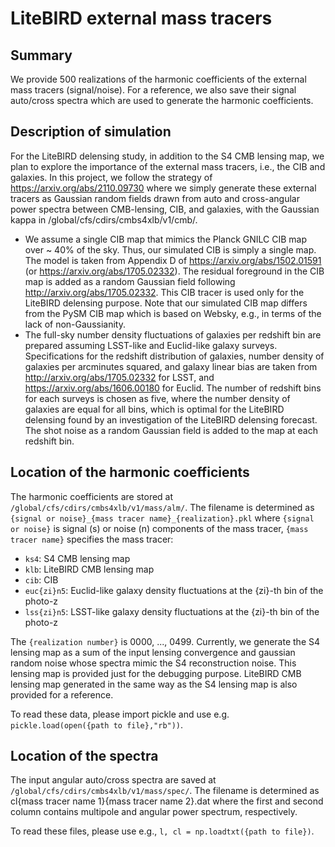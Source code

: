 LiteBIRD external mass tracers
=======================================

## Summary
We provide 500 realizations of the harmonic coefficients of the external mass tracers (signal/noise). 
For a reference, we also save their signal auto/cross spectra which are used to generate the harmonic coefficients. 

## Description of simulation
For the LiteBIRD delensing study, in addition to the S4 CMB lensing map, we plan to explore the importance of the external mass tracers, i.e., 
the CIB and galaxies. In this project, we follow the strategy of https://arxiv.org/abs/2110.09730 where we simply generate these external tracers 
as Gaussian random fields drawn from auto and cross-angular power spectra between CMB-lensing, CIB, and galaxies, 
with the Gaussian kappa in /global/cfs/cdirs/cmbs4xlb/v1/cmb/. 

 * We assume a single CIB map that mimics the Planck GNILC CIB map over ~ 40% of the sky.
   Thus, our simulated CIB is simply a single map. The model is taken from Appendix D of https://arxiv.org/abs/1502.01591 (or https://arxiv.org/abs/1705.02332).
   The residual foreground in the CIB map is added as a random Gaussian field following http://arxiv.org/abs/1705.02332.
   This CIB tracer is used only for the LiteBIRD delensing purpose.
   Note that our simulated CIB map differs from the PySM CIB map which is based on Websky, e.g., in terms of the lack of non-Gaussianity. 
 * The full-sky number density fluctuations of galaxies per redshift bin are prepared assuming LSST-like and Euclid-like galaxy surveys.
   Specifications for the redshift distribution of galaxies, number density of galaxies per arcminutes squared,
   and galaxy linear bias are taken from http://arxiv.org/abs/1705.02332 for LSST, and https://arxiv.org/abs/1606.00180 for Euclid.
   The number of redshift bins for each surveys is chosen as five, where the number density of galaxies are equal for all bins,
   which is optimal for the LiteBIRD delensing found by an investigation of the LiteBIRD delensing forecast.
   The shot noise as a random Gaussian field is added to the map at each redshift bin. 


## Location of the harmonic coefficients
The harmonic coefficients are stored at `/global/cfs/cdirs/cmbs4xlb/v1/mass/alm/`. 
The filename is determined as `{signal or noise}_{mass tracer name}_{realization}.pkl` where 
`{signal or noise}` is signal (s) or noise (n) components of the mass tracer, `{mass tracer name}` specifies the mass tracer: 

 * `ks4`: S4 CMB lensing map
 * `klb`: LiteBIRD CMB lensing map
 * `cib`: CIB
 * `euc{zi}n5`: Euclid-like galaxy density fluctuations at the {zi}-th bin of the photo-z
 * `lss{zi}n5`: LSST-like galaxy density fluctuations at the {zi}-th bin of the photo-z

The `{realization number}` is 0000, ..., 0499. 
Currently, we generate the S4 lensing map as a sum of the input lensing convergence and gaussian random noise whose spectra mimic the S4 reconstruction noise. 
This lensing map is provided just for the debugging purpose. 
LiteBIRD CMB lensing map generated in the same way as the S4 lensing map is also provided for a reference. 

To read these data, please import pickle and use e.g. `pickle.load(open({path to file},"rb"))`.

## Location of the spectra

The input angular auto/cross spectra are saved at `/global/cfs/cdirs/cmbs4xlb/v1/mass/spec/`. 
The filename is determined as cl{mass tracer name 1}{mass tracer name 2}.dat where the first and second column contains multipole and angular power spectrum, respectively. 

To read these files, please use e.g., `l, cl = np.loadtxt({path to file})`. 




